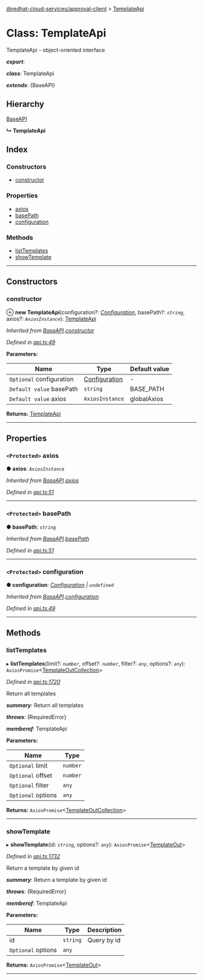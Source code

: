 [@redhat-cloud-services/approval-client](../README.md) > [TemplateApi](../classes/templateapi.md)

# Class: TemplateApi

TemplateApi - object-oriented interface

*__export__*: 

*__class__*: TemplateApi

*__extends__*: {BaseAPI}

## Hierarchy

 [BaseAPI](baseapi.md)

**↳ TemplateApi**

## Index

### Constructors

* [constructor](templateapi.md#constructor)

### Properties

* [axios](templateapi.md#axios)
* [basePath](templateapi.md#basepath)
* [configuration](templateapi.md#configuration)

### Methods

* [listTemplates](templateapi.md#listtemplates)
* [showTemplate](templateapi.md#showtemplate)

---

## Constructors

<a id="constructor"></a>

###  constructor

⊕ **new TemplateApi**(configuration?: *[Configuration](configuration.md)*, basePath?: *`string`*, axios?: *`AxiosInstance`*): [TemplateApi](templateapi.md)

*Inherited from [BaseAPI](baseapi.md).[constructor](baseapi.md#constructor)*

*Defined in [api.ts:49](https://github.com/RedHatInsights/javascript-clients/blob/master/packages/approval/api.ts#L49)*

**Parameters:**

| Name | Type | Default value |
| ------ | ------ | ------ |
| `Optional` configuration | [Configuration](configuration.md) | - |
| `Default value` basePath | `string` |  BASE_PATH |
| `Default value` axios | `AxiosInstance` |  globalAxios |

**Returns:** [TemplateApi](templateapi.md)

___

## Properties

<a id="axios"></a>

### `<Protected>` axios

**● axios**: *`AxiosInstance`*

*Inherited from [BaseAPI](baseapi.md).[axios](baseapi.md#axios)*

*Defined in [api.ts:51](https://github.com/RedHatInsights/javascript-clients/blob/master/packages/approval/api.ts#L51)*

___
<a id="basepath"></a>

### `<Protected>` basePath

**● basePath**: *`string`*

*Inherited from [BaseAPI](baseapi.md).[basePath](baseapi.md#basepath)*

*Defined in [api.ts:51](https://github.com/RedHatInsights/javascript-clients/blob/master/packages/approval/api.ts#L51)*

___
<a id="configuration"></a>

### `<Protected>` configuration

**● configuration**: *[Configuration](configuration.md) \| `undefined`*

*Inherited from [BaseAPI](baseapi.md).[configuration](baseapi.md#configuration)*

*Defined in [api.ts:49](https://github.com/RedHatInsights/javascript-clients/blob/master/packages/approval/api.ts#L49)*

___

## Methods

<a id="listtemplates"></a>

###  listTemplates

▸ **listTemplates**(limit?: *`number`*, offset?: *`number`*, filter?: *`any`*, options?: *`any`*): `AxiosPromise`<[TemplateOutCollection](../interfaces/templateoutcollection.md)>

*Defined in [api.ts:1720](https://github.com/RedHatInsights/javascript-clients/blob/master/packages/approval/api.ts#L1720)*

Return all templates

*__summary__*: Return all templates

*__throws__*: {RequiredError}

*__memberof__*: TemplateApi

**Parameters:**

| Name | Type |
| ------ | ------ |
| `Optional` limit | `number` |
| `Optional` offset | `number` |
| `Optional` filter | `any` |
| `Optional` options | `any` |

**Returns:** `AxiosPromise`<[TemplateOutCollection](../interfaces/templateoutcollection.md)>

___
<a id="showtemplate"></a>

###  showTemplate

▸ **showTemplate**(id: *`string`*, options?: *`any`*): `AxiosPromise`<[TemplateOut](../interfaces/templateout.md)>

*Defined in [api.ts:1732](https://github.com/RedHatInsights/javascript-clients/blob/master/packages/approval/api.ts#L1732)*

Return a template by given id

*__summary__*: Return a template by given id

*__throws__*: {RequiredError}

*__memberof__*: TemplateApi

**Parameters:**

| Name | Type | Description |
| ------ | ------ | ------ |
| id | `string` |  Query by id |
| `Optional` options | `any` |

**Returns:** `AxiosPromise`<[TemplateOut](../interfaces/templateout.md)>

___

